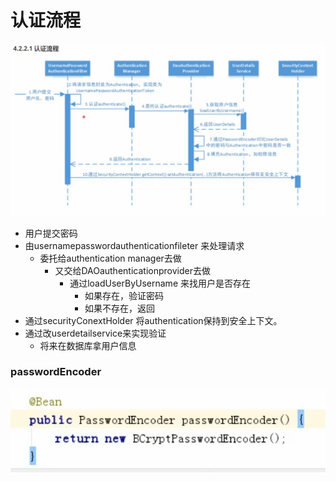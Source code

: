 # 认证流程

![](../.gitbook/assets/image%20%28281%29.png)

* 用户提交密码
* 由usernamepasswordauthenticationfileter 来处理请求
  * 委托给authentication manager去做
    * 又交给DAOauthenticationprovider去做
      * 通过loadUserByUsername 来找用户是否存在
        * 如果存在，验证密码
        * 如果不存在，返回
* 通过securityConextHolder 将authentication保持到安全上下文。
* 通过改userdetailservice来实现验证
  * 将来在数据库拿用户信息



### passwordEncoder

![](../.gitbook/assets/image%20%28282%29.png)



